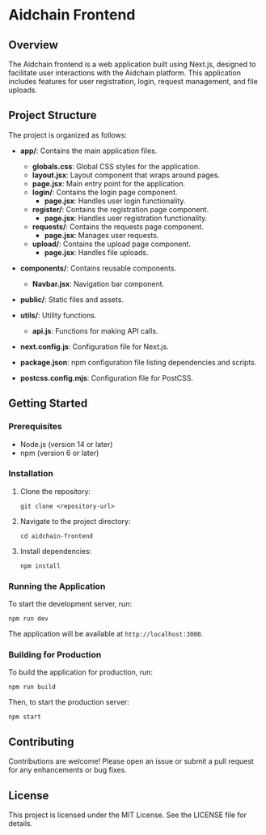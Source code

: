 # Aidchain Frontend

## Overview
The Aidchain frontend is a web application built using Next.js, designed to facilitate user interactions with the Aidchain platform. This application includes features for user registration, login, request management, and file uploads.

## Project Structure
The project is organized as follows:

- **app/**: Contains the main application files.
  - **globals.css**: Global CSS styles for the application.
  - **layout.jsx**: Layout component that wraps around pages.
  - **page.jsx**: Main entry point for the application.
  - **login/**: Contains the login page component.
    - **page.jsx**: Handles user login functionality.
  - **register/**: Contains the registration page component.
    - **page.jsx**: Handles user registration functionality.
  - **requests/**: Contains the requests page component.
    - **page.jsx**: Manages user requests.
  - **upload/**: Contains the upload page component.
    - **page.jsx**: Handles file uploads.

- **components/**: Contains reusable components.
  - **Navbar.jsx**: Navigation bar component.

- **public/**: Static files and assets.

- **utils/**: Utility functions.
  - **api.js**: Functions for making API calls.

- **next.config.js**: Configuration file for Next.js.

- **package.json**: npm configuration file listing dependencies and scripts.

- **postcss.config.mjs**: Configuration file for PostCSS.

## Getting Started

### Prerequisites
- Node.js (version 14 or later)
- npm (version 6 or later)

### Installation
1. Clone the repository:
   ```
   git clone <repository-url>
   ```
2. Navigate to the project directory:
   ```
   cd aidchain-frontend
   ```
3. Install dependencies:
   ```
   npm install
   ```

### Running the Application
To start the development server, run:
```
npm run dev
```
The application will be available at `http://localhost:3000`.

### Building for Production
To build the application for production, run:
```
npm run build
```
Then, to start the production server:
```
npm start
```

## Contributing
Contributions are welcome! Please open an issue or submit a pull request for any enhancements or bug fixes.

## License
This project is licensed under the MIT License. See the LICENSE file for details.